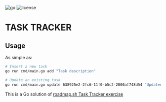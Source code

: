 ![go](https://img.shields.io/github/go-mod/go-version/kerunaru/task-tracker) ![license](https://img.shields.io/github/license/kerunaru/task-tracker)

# TASK TRACKER

## Usage

As simple as:

```bash
# Insert a new task
go run cmd/main.go add "Task description"

# Update an existing task
go run cmd/main.go update 638925e2-2fc6-11f0-b5c2-2800af748d54 "Updated task description"
```

This is a Go solution of [roadmap.sh Task Tracker exercise](https://roadmap.sh/projects/task-tracker)
